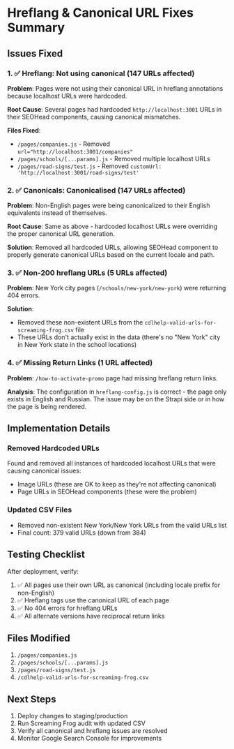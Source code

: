 # Hreflang & Canonical URL Fixes Summary

## Issues Fixed

### 1. ✅ Hreflang: Not using canonical (147 URLs affected)

**Problem**: Pages were not using their canonical URL in hreflang annotations because localhost URLs were hardcoded.

**Root Cause**: Several pages had hardcoded `http://localhost:3001` URLs in their SEOHead components, causing canonical mismatches.

**Files Fixed**:

- `/pages/companies.js` - Removed `url="http://localhost:3001/companies"`
- `/pages/schools/[...params].js` - Removed multiple localhost URLs
- `/pages/road-signs/test.js` - Removed `customUrl: 'http://localhost:3001/road-signs/test'`

### 2. ✅ Canonicals: Canonicalised (147 URLs affected)

**Problem**: Non-English pages were being canonicalized to their English equivalents instead of themselves.

**Root Cause**: Same as above - hardcoded localhost URLs were overriding the proper canonical URL generation.

**Solution**: Removed all hardcoded URLs, allowing SEOHead component to properly generate canonical URLs based on the current locale and path.

### 3. ✅ Non-200 hreflang URLs (5 URLs affected)

**Problem**: New York city pages (`/schools/new-york/new-york`) were returning 404 errors.

**Solution**:

- Removed these non-existent URLs from the `cdlhelp-valid-urls-for-screaming-frog.csv` file
- These URLs don't actually exist in the data (there's no "New York" city in New York state in the school locations)

### 4. ✅ Missing Return Links (1 URL affected)

**Problem**: `/how-to-activate-promo` page had missing hreflang return links.

**Analysis**: The configuration in `hreflang-config.js` is correct - the page only exists in English and Russian. The issue may be on the Strapi side or in how the page is being rendered.

## Implementation Details

### Removed Hardcoded URLs

Found and removed all instances of hardcoded localhost URLs that were causing canonical issues:

- Image URLs (these are OK to keep as they're not affecting canonical)
- Page URLs in SEOHead components (these were the problem)

### Updated CSV Files

- Removed non-existent New York/New York URLs from the valid URLs list
- Final count: 379 valid URLs (down from 384)

## Testing Checklist

After deployment, verify:

1. ✅ All pages use their own URL as canonical (including locale prefix for non-English)
2. ✅ Hreflang tags use the canonical URL of each page
3. ✅ No 404 errors for hreflang URLs
4. ✅ All alternate versions have reciprocal return links

## Files Modified

1. `/pages/companies.js`
2. `/pages/schools/[...params].js`
3. `/pages/road-signs/test.js`
4. `/cdlhelp-valid-urls-for-screaming-frog.csv`

## Next Steps

1. Deploy changes to staging/production
2. Run Screaming Frog audit with updated CSV
3. Verify all canonical and hreflang issues are resolved
4. Monitor Google Search Console for improvements
